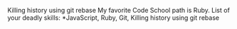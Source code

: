 Killing history using git rebase
My favorite Code School path is Ruby.
List of your deadly skills: *JavaScript, Ruby, Git,
Killing history using git rebase
